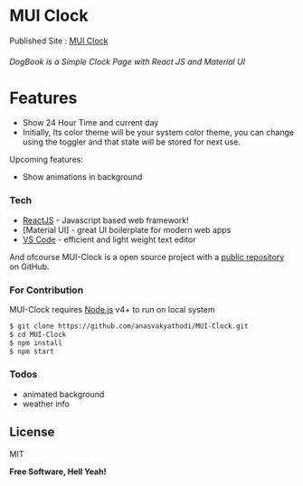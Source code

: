 # MUI Clock
Published Site : [MUI Clock](https://anasvakyathodi.me/MUI-Clock/)
###### DogBook is a Simple Clock Page with React JS and Material UI
#
# Features

  - Show 24 Hour Time and current day
  - Initially, Its color theme will be your system color theme, you can change using the toggler and that state will be stored for next use.

Upcoming features:
   - Show animations in background

### Tech

* [ReactJS](https://reactjs.org/) - Javascript based web framework!
* [Material UI] - great UI boilerplate for modern web apps
 * [VS Code](https://code.visualstudio.com/) -  efficient and light weight text editor

And ofcourse MUI-Clock is a open source project with a [public repository](https://github.com/anasvakyathodi/MUI-Clock/)
 on GitHub.

### For Contribution

MUI-Clock requires [Node.js](https://nodejs.org/) v4+ to run on local system

```sh
$ git clone https://github.com/anasvakyathodi/MUI-Clock.git
$ cd MUI-Clock
$ npm install
$ npm start
```

### Todos

 - animated background
 - weather info

License
----
MIT


**Free Software, Hell Yeah!**

   [git-repo-url]: <https://github.com/anasvakyathodi/Dog-Book>
   [node.js]: <http://nodejs.org>
 
